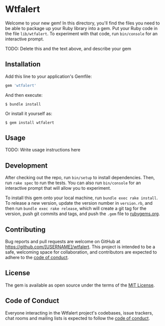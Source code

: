 # Wtfalert

Welcome to your new gem! In this directory, you'll find the files you need to be able to package up your Ruby library into a gem. Put your Ruby code in the file `lib/wtfalert`. To experiment with that code, run `bin/console` for an interactive prompt.

TODO: Delete this and the text above, and describe your gem

## Installation

Add this line to your application's Gemfile:

```ruby
gem 'wtfalert'
```

And then execute:

    $ bundle install

Or install it yourself as:

    $ gem install wtfalert

## Usage

TODO: Write usage instructions here

## Development

After checking out the repo, run `bin/setup` to install dependencies. Then, run `rake spec` to run the tests. You can also run `bin/console` for an interactive prompt that will allow you to experiment.

To install this gem onto your local machine, run `bundle exec rake install`. To release a new version, update the version number in `version.rb`, and then run `bundle exec rake release`, which will create a git tag for the version, push git commits and tags, and push the `.gem` file to [rubygems.org](https://rubygems.org).

## Contributing

Bug reports and pull requests are welcome on GitHub at https://github.com/[USERNAME]/wtfalert. This project is intended to be a safe, welcoming space for collaboration, and contributors are expected to adhere to the [code of conduct](https://github.com/[USERNAME]/wtfalert/blob/master/CODE_OF_CONDUCT.md).


## License

The gem is available as open source under the terms of the [MIT License](https://opensource.org/licenses/MIT).

## Code of Conduct

Everyone interacting in the Wtfalert project's codebases, issue trackers, chat rooms and mailing lists is expected to follow the [code of conduct](https://github.com/[USERNAME]/wtfalert/blob/master/CODE_OF_CONDUCT.md).

